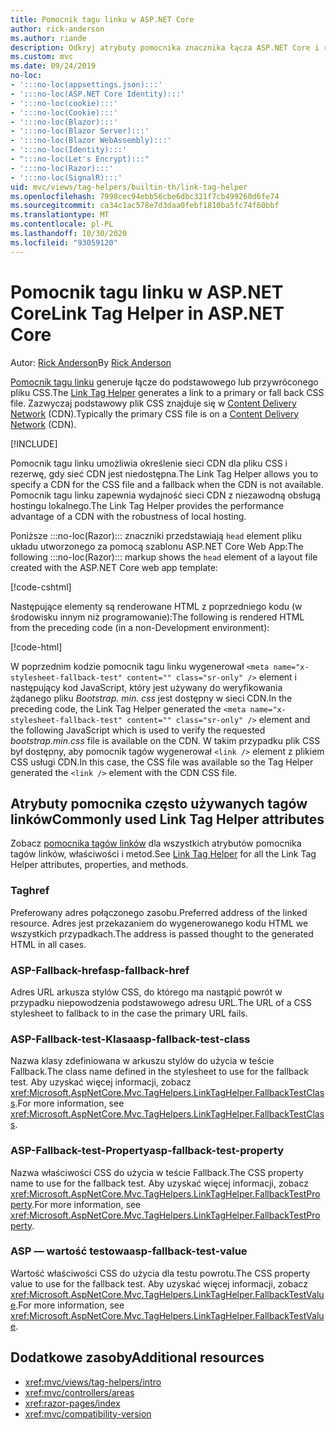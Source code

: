 ```yaml
---
title: Pomocnik tagu linku w ASP.NET Core
author: rick-anderson
ms.author: riande
description: Odkryj atrybuty pomocnika znacznika łącza ASP.NET Core i rolę, jaką każdy atrybut odgrywa w rozszerzeniu zachowania taga HTML tag.
ms.custom: mvc
ms.date: 09/24/2019
no-loc:
- ':::no-loc(appsettings.json):::'
- ':::no-loc(ASP.NET Core Identity):::'
- ':::no-loc(cookie):::'
- ':::no-loc(Cookie):::'
- ':::no-loc(Blazor):::'
- ':::no-loc(Blazor Server):::'
- ':::no-loc(Blazor WebAssembly):::'
- ':::no-loc(Identity):::'
- ":::no-loc(Let's Encrypt):::"
- ':::no-loc(Razor):::'
- ':::no-loc(SignalR):::'
uid: mvc/views/tag-helpers/builtin-th/link-tag-helper
ms.openlocfilehash: 7998cec94ebb56cbe6dbc321f7cb499260d6fe74
ms.sourcegitcommit: ca34c1ac578e7d3daa0febf1810ba5fc74f60bbf
ms.translationtype: MT
ms.contentlocale: pl-PL
ms.lasthandoff: 10/30/2020
ms.locfileid: "93059120"
---
```

# <a name="link-tag-helper-in-aspnet-core"></a><span data-ttu-id="52177-103">Pomocnik tagu linku w ASP.NET Core</span><span class="sxs-lookup"><span data-stu-id="52177-103">Link Tag Helper in ASP.NET Core</span></span>

<span data-ttu-id="52177-104">Autor: [Rick Anderson](https://twitter.com/RickAndMSFT)</span><span class="sxs-lookup"><span data-stu-id="52177-104">By [Rick Anderson](https://twitter.com/RickAndMSFT)</span></span>

<span data-ttu-id="52177-105">[Pomocnik tagu linku](xref:Microsoft.AspNetCore.Mvc.TagHelpers.LinkTagHelper) generuje łącze do podstawowego lub przywróconego pliku CSS.</span><span class="sxs-lookup"><span data-stu-id="52177-105">The [Link Tag Helper](xref:Microsoft.AspNetCore.Mvc.TagHelpers.LinkTagHelper) generates a link to a primary or fall back CSS file.</span></span> <span data-ttu-id="52177-106">Zazwyczaj podstawowy plik CSS znajduje się w [Content Delivery Network](/office365/enterprise/content-delivery-networks#what-exactly-is-a-cdn) (CDN).</span><span class="sxs-lookup"><span data-stu-id="52177-106">Typically the primary CSS file is on a [Content Delivery Network](/office365/enterprise/content-delivery-networks#what-exactly-is-a-cdn) (CDN).</span></span>

[!INCLUDE[](~/includes/cdn.md)]

<span data-ttu-id="52177-107">Pomocnik tagu linku umożliwia określenie sieci CDN dla pliku CSS i rezerwę, gdy sieć CDN jest niedostępna.</span><span class="sxs-lookup"><span data-stu-id="52177-107">The Link Tag Helper allows you to specify a CDN for the CSS file and a fallback when the CDN is not available.</span></span> <span data-ttu-id="52177-108">Pomocnik tagu linku zapewnia wydajność sieci CDN z niezawodną obsługą hostingu lokalnego.</span><span class="sxs-lookup"><span data-stu-id="52177-108">The Link Tag Helper provides the performance advantage of a CDN with the robustness of local hosting.</span></span>

<span data-ttu-id="52177-109">Poniższe :::no-loc(Razor)::: znaczniki przedstawiają `head` element pliku układu utworzonego za pomocą szablonu ASP.NET Core Web App:</span><span class="sxs-lookup"><span data-stu-id="52177-109">The following :::no-loc(Razor)::: markup shows the `head` element of a layout file created with the ASP.NET Core web app template:</span></span>

[!code-cshtml[](link-tag-helper/sample/_Layout.cshtml?name=snippet)]

<span data-ttu-id="52177-110">Następujące elementy są renderowane HTML z poprzedniego kodu (w środowisku innym niż programowanie):</span><span class="sxs-lookup"><span data-stu-id="52177-110">The following is rendered HTML from the preceding code (in a non-Development environment):</span></span>

[!code-html[](link-tag-helper/sample/HtmlPage1.html)]

<span data-ttu-id="52177-111">W poprzednim kodzie pomocnik tagu linku wygenerował `<meta name="x-stylesheet-fallback-test" content="" class="sr-only" />` element i następujący kod JavaScript, który jest używany do weryfikowania żądanego pliku *Bootstrap. min. css* jest dostępny w sieci CDN.</span><span class="sxs-lookup"><span data-stu-id="52177-111">In the preceding code, the Link Tag Helper generated the `<meta name="x-stylesheet-fallback-test" content="" class="sr-only" />` element and the following JavaScript which is used to verify the requested *bootstrap.min.css* file is available on the CDN.</span></span> <span data-ttu-id="52177-112">W takim przypadku plik CSS był dostępny, aby pomocnik tagów wygenerował `<link />` element z plikiem CSS usługi CDN.</span><span class="sxs-lookup"><span data-stu-id="52177-112">In this case, the CSS file was available so the Tag Helper generated the `<link />` element with the CDN CSS file.</span></span>

## <a name="commonly-used-link-tag-helper-attributes"></a><span data-ttu-id="52177-113">Atrybuty pomocnika często używanych tagów linków</span><span class="sxs-lookup"><span data-stu-id="52177-113">Commonly used Link Tag Helper attributes</span></span>

<span data-ttu-id="52177-114">Zobacz [pomocnika tagów linków](xref:Microsoft.AspNetCore.Mvc.TagHelpers.LinkTagHelper)  dla wszystkich atrybutów pomocnika tagów linków, właściwości i metod.</span><span class="sxs-lookup"><span data-stu-id="52177-114">See [Link Tag Helper](xref:Microsoft.AspNetCore.Mvc.TagHelpers.LinkTagHelper)  for all the Link Tag Helper attributes, properties, and methods.</span></span>

### <a name="href"></a><span data-ttu-id="52177-115">Tag</span><span class="sxs-lookup"><span data-stu-id="52177-115">href</span></span>

<span data-ttu-id="52177-116">Preferowany adres połączonego zasobu.</span><span class="sxs-lookup"><span data-stu-id="52177-116">Preferred address of the linked resource.</span></span> <span data-ttu-id="52177-117">Adres jest przekazaniem do wygenerowanego kodu HTML we wszystkich przypadkach.</span><span class="sxs-lookup"><span data-stu-id="52177-117">The address is passed thought to the generated HTML in all cases.</span></span>

### <a name="asp-fallback-href"></a><span data-ttu-id="52177-118">ASP-Fallback-href</span><span class="sxs-lookup"><span data-stu-id="52177-118">asp-fallback-href</span></span>

<span data-ttu-id="52177-119">Adres URL arkusza stylów CSS, do którego ma nastąpić powrót w przypadku niepowodzenia podstawowego adresu URL.</span><span class="sxs-lookup"><span data-stu-id="52177-119">The URL of a CSS stylesheet to fallback to in the case the primary URL fails.</span></span>

### <a name="asp-fallback-test-class"></a><span data-ttu-id="52177-120">ASP-Fallback-test-Klasa</span><span class="sxs-lookup"><span data-stu-id="52177-120">asp-fallback-test-class</span></span>

<span data-ttu-id="52177-121">Nazwa klasy zdefiniowana w arkuszu stylów do użycia w teście Fallback.</span><span class="sxs-lookup"><span data-stu-id="52177-121">The class name defined in the stylesheet to use for the fallback test.</span></span> <span data-ttu-id="52177-122">Aby uzyskać więcej informacji, zobacz <xref:Microsoft.AspNetCore.Mvc.TagHelpers.LinkTagHelper.FallbackTestClass>.</span><span class="sxs-lookup"><span data-stu-id="52177-122">For more information, see <xref:Microsoft.AspNetCore.Mvc.TagHelpers.LinkTagHelper.FallbackTestClass>.</span></span>

### <a name="asp-fallback-test-property"></a><span data-ttu-id="52177-123">ASP-Fallback-test-Property</span><span class="sxs-lookup"><span data-stu-id="52177-123">asp-fallback-test-property</span></span>

<span data-ttu-id="52177-124">Nazwa właściwości CSS do użycia w teście Fallback.</span><span class="sxs-lookup"><span data-stu-id="52177-124">The CSS property name to use for the fallback test.</span></span> <span data-ttu-id="52177-125">Aby uzyskać więcej informacji, zobacz <xref:Microsoft.AspNetCore.Mvc.TagHelpers.LinkTagHelper.FallbackTestProperty>.</span><span class="sxs-lookup"><span data-stu-id="52177-125">For more information, see <xref:Microsoft.AspNetCore.Mvc.TagHelpers.LinkTagHelper.FallbackTestProperty>.</span></span>

### <a name="asp-fallback-test-value"></a><span data-ttu-id="52177-126">ASP — wartość testowa</span><span class="sxs-lookup"><span data-stu-id="52177-126">asp-fallback-test-value</span></span>

<span data-ttu-id="52177-127">Wartość właściwości CSS do użycia dla testu powrotu.</span><span class="sxs-lookup"><span data-stu-id="52177-127">The CSS property value to use for the fallback test.</span></span> <span data-ttu-id="52177-128">Aby uzyskać więcej informacji, zobacz <xref:Microsoft.AspNetCore.Mvc.TagHelpers.LinkTagHelper.FallbackTestValue>.</span><span class="sxs-lookup"><span data-stu-id="52177-128">For more information, see <xref:Microsoft.AspNetCore.Mvc.TagHelpers.LinkTagHelper.FallbackTestValue>.</span></span>

## <a name="additional-resources"></a><span data-ttu-id="52177-129">Dodatkowe zasoby</span><span class="sxs-lookup"><span data-stu-id="52177-129">Additional resources</span></span>

* <xref:mvc/views/tag-helpers/intro>
* <xref:mvc/controllers/areas>
* <xref:razor-pages/index>
* <xref:mvc/compatibility-version>
